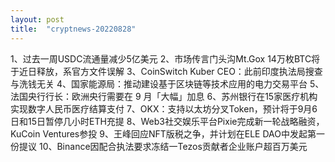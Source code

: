 ```yaml
---
layout: post
title:  "cryptnews-20220828"
---
```

1、过去一周USDC流通量减少5亿美元
2、市场传言门头沟Mt.Gox 14万枚BTC将于近日释放，系官方文件误解
3、CoinSwitch Kuber CEO：此前印度执法局搜查与洗钱无关
4、国家能源局：推动建设基于区块链等技术应用的电力交易平台
5、法国央行行长：欧洲央行需要在 9 月「大幅」加息
6、苏州银行在15家医疗机构实现数字人民币医疗结算支付
7、OKX：支持以太坊分叉Token，预计将于9月6日和15日暂停几小时ETH充提
8、Web3社交娱乐平台Pixie完成新一轮战略融资，KuCoin Ventures参投
9、王峰回应NFT版税之争，并计划在ELE DAO中发起第一份提议
10、Binance因配合执法要求冻结一Tezos贡献者企业账户超百万美元
